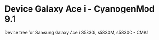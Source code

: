 Device Galaxy Ace i - CyanogenMod 9.1
=====================================

Device tree for Samsung Galaxy Ace i S5830i, s5830M, s5830C - CM9.1
